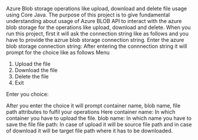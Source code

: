 Azure Blob storage operations like upload, download and delete file usage using Core Java. 
The purpose of this project is to give fundamental understanding about usage of Azure BLOB API to interact with the azure blob storage for the operations like upload, download and delete.
When you run this project, first it will ask the connection string like as follows and you have to provide the azrue blob storage connection string.
  Enter the azure blob storage connection string:
After entering the connnection string it will prompt for the choice like as follows
Menu
1. Upload the file
2. Download the file
3. Delete the file
4. Exit

Enter you choice:

After you enter the choice it will prompt container name, blob name, file path attributes to fulfil your operations
Here
container name: In which container you have to upload the file.
blob name: In which name you have to save the file
file path: In case of upload it will be source file path and in case of download it will be target file path where it has to be downloaded.
